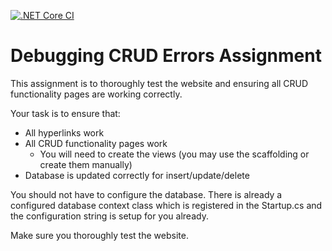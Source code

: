 [![.NET Core CI](https://github.com/marysaray/DebuggingCRUDErrorsAssignment/actions/workflows/dotnet.yml/badge.svg)](https://github.com/marysaray/DebuggingCRUDErrorsAssignment/actions/workflows/dotnet.yml)

# Debugging CRUD Errors Assignment
This assignment is to thoroughly test the website and ensuring all CRUD functionality pages are working correctly.

Your task is to ensure that:

- All hyperlinks work
- All CRUD functionality pages work
    - You will need to create the views (you may use the scaffolding or create them manually)
- Database is updated correctly for insert/update/delete

You should not have to configure the database.
There is already a configured database context class which is registered in the Startup.cs
and the configuration string is setup for you already.

Make sure you thoroughly test the website.
